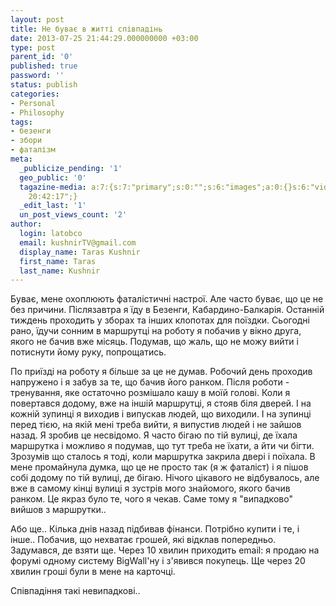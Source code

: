 ```yaml
---
layout: post
title: Не буває в житті співпадінь
date: 2013-07-25 21:44:29.000000000 +03:00
type: post
parent_id: '0'
published: true
password: ''
status: publish
categories:
- Personal
- Philosophy
tags:
- безенги
- збори
- фаталізм
meta:
  _publicize_pending: '1'
  geo_public: '0'
  tagazine-media: a:7:{s:7:"primary";s:0:"";s:6:"images";a:0:{}s:6:"videos";a:0:{}s:11:"image_count";i:0;s:6:"author";s:8:"20401582";s:7:"blog_id";s:8:"41116138";s:9:"mod_stamp";s:19:"2013-07-25
    20:42:17";}
  _edit_last: '1'
  un_post_views_count: '2'
author:
  login: latobco
  email: kushnirTV@gmail.com
  display_name: Taras Kushnir
  first_name: Taras
  last_name: Kushnir
---
```

<p>Буває, мене охоплюють фаталістичні настрої. Але часто буває, що це не без причини. Післязавтра я їду в Безенги, Кабардино-Балкарія. Останній тиждень проходить у зборах та інших клопотах для поїздки. Сьогодні рано, їдучи сонним в маршрутці на роботу я побачив у вікно друга, якого не бачив вже місяць. Подумав, що жаль, що не можу вийти і потиснути йому руку, попрощатись.</p>
<p>По приїзді на роботу я більше за це не думав. Робочий день проходив напружено і я забув за те, що бачив його ранком. Після роботи - тренування, яке остаточно розмішало кашу в моїй голові. Коли я повертався додому, вже на іншій маршрутці, я стояв біля дверей. І на кожній зупинці я виходив і випускав людей, що виходили. І на зупинці перед тією, на якій мені треба вийти, я випустив людей і не зайшов назад. Я зробив це несвідомо. Я часто бігаю по тій вулиці, де їхала маршрутка і можливо я подумав, що тут треба не їхати, а йти чи бігти. Зрозумів що сталось я тоді, коли маршрутка закрила двері і поїхала. В мене промайнула думка, що це не просто так (я ж фаталіст) і я пішов собі додому по тій вулиці, де бігаю. Нічого цікавого не відбувалось, але вже в самому кінці вулиці я зустрів мого знайомого, якого бачив ранком. Це якраз було те, чого я чекав. Саме тому я "випадково" вийшов з маршрутки..</p>
<p><!--more--></p>
<p>Або ще.. Кілька днів назад підбивав фінанси. Потрібно купити і те, і інше.. Побачив, що нехватає грошей, які відклав попередньо. Задумався, де взяти ще. Через 10 хвилин приходить email: я продаю на форумі одному систему BigWall'ну і з'явився покупець. Ще через 20 хвилин гроші були в мене на карточці.</p>
<p>Співпадіння такі невипадкові..</p>
